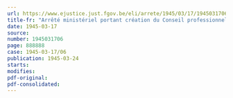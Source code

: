 ```yaml
---
url: https://www.ejustice.just.fgov.be/eli/arrete/1945/03/17/1945031706/justel
title-fr: "Arrêté ministériel portant création du Conseil professionnel de l'Industrie de la Chaux"
date: 1945-03-17
source:
number: 1945031706
page: 888888
case: 1945-03-17/06
publication: 1945-03-24
starts:
modifies:
pdf-original:
pdf-consolidated:
---
```


